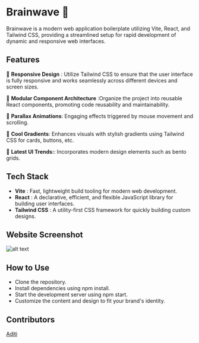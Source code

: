 # Brainwave :star2:

Brainwave is a modern web application boilerplate utilizing Vite, React, and Tailwind CSS, providing a streamlined setup for rapid development of dynamic and responsive web interfaces.

## Features

:star2: **Responsive Design** : Utilize Tailwind CSS to ensure that the user interface is fully responsive and works seamlessly across different devices and screen sizes.

:star2: **Modular Component Architecture** :Organize the project into reusable React components, promoting code reusability and maintainability.

:star2: **Parallax Animations**: Engaging effects triggered by mouse movement and scrolling.

:star2: **Cool Gradients**: Enhances visuals with stylish gradients using Tailwind CSS for cards, buttons, etc.

:star2: **Latest UI Trends:**: Incorporates modern design elements such as bento grids.

## Tech Stack

- **Vite** : Fast, lightweight build tooling for modern web development.
- **React** : A declarative, efficient, and flexible JavaScript library for building user interfaces.
- **Tailwind CSS** : A utility-first CSS framework for quickly building custom designs.

## Website Screenshot

![alt text](public/sample.png)

## How to Use

- Clone the repository.
- Install dependencies using npm install.
- Start the development server using npm start.
- Customize the content and design to fit your brand's identity.

## Contributors

[Aditi](https://github.com/upadhyayaditi/)
